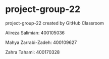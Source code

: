 # project-group-22
project-group-22 created by GitHub Classroom

Alireza Salimian: 400105036

Mahya Zarrabi-Zadeh: 400109627

Zahra Tahami: 400170328
